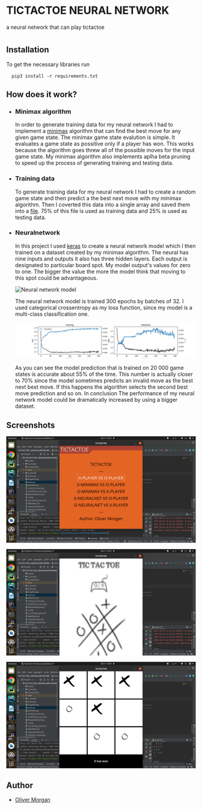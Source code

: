 
# TICTACTOE NEURAL NETWORK

a neural network that can play tictactoe




#
## Installation

To get the necessary libraries run 

```cdm
  pip3 install -r requirements.txt
```


## How does it work?
- ### Minimax algorithm
    In order to generate training data for my neural network I had to implement a [minimax](https://github.com/Olix03/TicTacToe/blob/master/Minimax.py) algorithm that can
    find the best move for any given game state. The minimax game state evalution is simple. It evaluates a game state as possitive only if a player has won. This works because the algorithm
    goes threw all of the possible moves for the input game state. My minimax algorithm also implements aplha beta pruning to speed up the process of generating training and testing data.

- ### Training data
    To generate training data for my neural network I had to create a random game state and then predict a the best next move with my minimax algorithm. Then I coverted this data into a single array 
    and saved them into a [file](https://raw.githubusercontent.com/Olix03/TicTacToe/master/O_training_data.txt). 75% of this file is used as training data and 25% is used as testing data.

- ### Neuralnetwork
    In this project I used [keras](https://keras.io/) to create a neural network model
    which I then trained on a dataset created by my minimax algorithm. The neural has
    nine inputs and outputs it also has three hidden layers. Each output is designated to particular board spot. My model output's values for zero to one. The bigger the value the more the model think that moving to this spot could be advantageous.
    
    ![Neural network model](https://github.com/Olix03/TicTacToe/blob/master/model_visual.png?raw=true)
    
    The neural network model is trained 300 epochs by batches of 32. I used categorical crossentropy as my loss function, since my model is a multi-class classification one.   
    
    ![Trianing Graph](https://github.com/atOliverParkerMorgan/TicTacToe-neuralnetwork/raw/master/assets/training_visual.png?raw=true)
    
    As you can see the model prediction that is trained on 20 000 game states is accurate about 55% of the time. This number is actually closer to 70% since the model sometimes predicts an invalid move as the best next best move. If this happens the algorithm selects the second best move prediction and so on. In conclusion The performance of my neural network model could be dramatically increased by using a bigger dataset.
    
## Screenshots
![Screenshot 1](https://github.com/atOliverParkerMorgan/TicTacToe-neuralnetwork/blob/master/screenshots/Screenshot%20from%202022-06-04%2016-25-30.png?raw=true)

![Screenshot 2](https://github.com/atOliverParkerMorgan/TicTacToe-neuralnetwork/blob/master/screenshots/Screenshot%20from%202022-06-04%2016-25-33.png?raw=true)

![Screenshot 3](https://github.com/atOliverParkerMorgan/TicTacToe-neuralnetwork/blob/master/screenshots/Screenshot%20from%202022-06-04%2016-26-25.png?raw=true)

## Author

- [Oliver Morgan](https://github.com/atOliverParkerMorgan)

